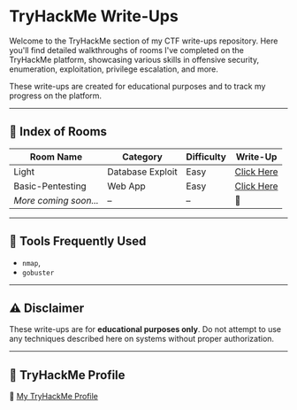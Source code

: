 # TryHackMe Write-Ups

Welcome to the TryHackMe section of my CTF write-ups repository. Here you'll find detailed walkthroughs of rooms I've completed on the TryHackMe platform, showcasing various skills in offensive security, enumeration, exploitation, privilege escalation, and more.

These write-ups are created for educational purposes and to track my progress on the platform.

---

## 📂 Index of Rooms

| Room Name | Category | Difficulty | Write-Up |
|-----------|----------|------------|----------|
|Light|Database Exploit|Easy|[Click Here](https://github.com/KieranPritchard/CTF-Write-Ups/tree/main/TryHackMe/Light)|
|Basic-Pentesting|Web App|Easy|[Click Here](https://github.com/KieranPritchard/CTF-Write-Ups/blob/main/TryHackMe/Basic-Pentesting/README.md)|
| _More coming soon..._ | – | – | 🚧 |

---

## 🔧 Tools Frequently Used

- `nmap`,
- `gobuster`

---

## ⚠️ Disclaimer

These write-ups are for **educational purposes only**. Do not attempt to use any techniques described here on systems without proper authorization.

---

## 🔗 TryHackMe Profile

📌 [My TryHackMe Profile](https://tryhackme.com/p/NightProxy)

